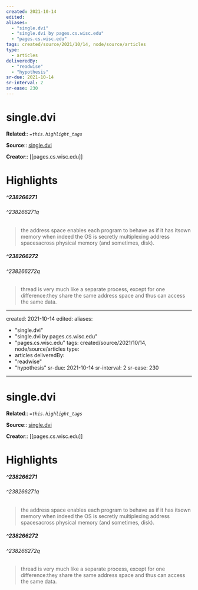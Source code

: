 ```yaml
---
created: 2021-10-14
edited:
aliases:
  - "single.dvi"
  - "single.dvi by pages.cs.wisc.edu"
  - "pages.cs.wisc.edu"
tags: created/source/2021/10/14, node/source/articles
type: 
  - articles
deliveredBy: 
  - "readwise"
  - "hypothesis"
sr-due: 2021-10-14
sr-interval: 2
sr-ease: 230
---
```

# single.dvi

**Related**:: 
*`=this.highlight_tags`*

**Source**:: [single.dvi](https://pages.cs.wisc.edu/~remzi/OSTEP/threads-intro.pdf)

**Creator**:: [[pages.cs.wisc.edu]]

# Highlights
##### ^238266271

  


###### ^238266271q

> the address space enables each program to behave as if it has itsown memory when indeed the OS is secretly multiplexing address spacesacross physical memory (and sometimes, disk). 

##### ^238266272

  


###### ^238266272q

> thread is very much like a separate process, except for one difference:they share the same address space and thus can access the same data. 

---
created: 2021-10-14
edited:
aliases:
  - "single.dvi"
  - "single.dvi by pages.cs.wisc.edu"
  - "pages.cs.wisc.edu"
tags: created/source/2021/10/14, node/source/articles
type: 
  - articles
deliveredBy: 
  - "readwise"
  - "hypothesis"
sr-due: 2021-10-14
sr-interval: 2
sr-ease: 230
---
# single.dvi

**Related**:: 
*`=this.highlight_tags`*

**Source**:: [single.dvi](https://pages.cs.wisc.edu/~remzi/OSTEP/threads-intro.pdf)

**Creator**:: [[pages.cs.wisc.edu]]

# Highlights
##### ^238266271

  


###### ^238266271q

> the address space enables each program to behave as if it has itsown memory when indeed the OS is secretly multiplexing address spacesacross physical memory (and sometimes, disk). 

##### ^238266272

  


###### ^238266272q

> thread is very much like a separate process, except for one difference:they share the same address space and thus can access the same data. 

